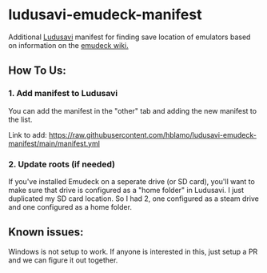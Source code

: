 # ludusavi-emudeck-manifest
Additional [Ludusavi](https://github.com/mtkennerly/ludusavi) manifest for finding save location of emulators based on information on the [emudeck wiki.](https://emudeck.github.io/save-management/steamos/save-management/)

## How To Us:

### 1. Add manifest to Ludusavi

You can add the manifest in the "other" tab and adding the new manifest to the list.

Link to add: https://raw.githubusercontent.com/hblamo/ludusavi-emudeck-manifest/main/manifest.yml



### 2. Update roots (if needed)

If you've installed Emudeck on a seperate drive (or SD card), you'll want to make sure that drive is configured as a "home folder" in Ludusavi. I just duplicated my SD card location. So I had 2, one configured as a steam drive and one configured as a home folder.


## Known issues:

Windows is not setup to work. If anyone is interested in this, just setup a PR and we can figure it out together.
